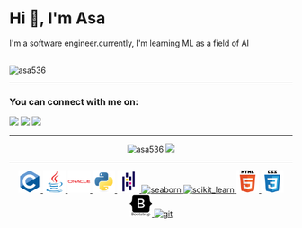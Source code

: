 <h1>Hi 👋, I'm Asa</h1>
I'm a software engineer.currently, I'm learning ML as a field of AI <br><br>

<p align="left"> <img src="https://komarev.com/ghpvc/?username=asa536&label=Profile%20views&color=0e75b6&style=flat" alt="asa536" /> </p>
<hr>

<h3 align="left">You can connect with me on:</h3>
<p align="left">
  <a href="https://github.com/asa536"><img src="https://img.shields.io/badge/GitHub-100000?style=for-the-badge&logo=github&logoColor=white"/></a>
	<a href="https://www.linkedin.com/in/asa-shabanian"><img src="https://img.shields.io/badge/LinkedIn-0077B5?style=for-the-badge&logo=linkedin&logoColor=white"/></a>
  <a href="https://www.kaggle.com/asashabanian"><img src="https://img.shields.io/badge/Kaggle-20BEFF?style=for-the-badge&logo=Kaggle&logoColor=white"></a>
</p>
<hr>

<p align="center">
  <img src="https://github-readme-stats.vercel.app/api?username=asa536&show_icons=true&locale=en&theme=omni" alt="asa536" width="400"/>
  <img src="https://streak-stats.demolab.com?user=asa536&theme=omni&border_radius=4.1&date_format=j%20M%5B%20Y%5D&card_width=400&type=png">
</p>
<hr>

<p align="center">  
  <a href="https://www.cprogramming.com/" target="_blank" rel="noreferrer"> <img src="https://raw.githubusercontent.com/devicons/devicon/master/icons/c/c-original.svg" alt="c" width="40" height="40"/> </a> 
  <a href="https://www.java.com" target="_blank" rel="noreferrer"> <img src="https://raw.githubusercontent.com/devicons/devicon/master/icons/java/java-original.svg" alt="java" width="40" height="40"/> </a> 
  <a href="https://www.oracle.com/" target="_blank" rel="noreferrer"> <img src="https://raw.githubusercontent.com/devicons/devicon/master/icons/oracle/oracle-original.svg" alt="oracle" width="40" height="40"/> </a>   
  <a href="https://www.python.org" target="_blank" rel="noreferrer"> <img src="https://raw.githubusercontent.com/devicons/devicon/master/icons/python/python-original.svg" alt="python" width="40" height="40"/> </a> 
  <a href="https://pandas.pydata.org/" target="_blank" rel="noreferrer"> <img src="https://raw.githubusercontent.com/devicons/devicon/2ae2a900d2f041da66e950e4d48052658d850630/icons/pandas/pandas-original.svg" alt="pandas" width="40" height="40"/> </a> 
  <a href="https://seaborn.pydata.org/" target="_blank" rel="noreferrer"> <img src="https://seaborn.pydata.org/_images/logo-mark-lightbg.svg" alt="seaborn" width="40" height="40"/> </a> 
  <a href="https://scikit-learn.org/" target="_blank" rel="noreferrer"> <img src="https://upload.wikimedia.org/wikipedia/commons/0/05/Scikit_learn_logo_small.svg" alt="scikit_learn" width="40" height="40"/> </a> 
  <a href="https://www.w3.org/html/" target="_blank" rel="noreferrer"> <img src="https://raw.githubusercontent.com/devicons/devicon/master/icons/html5/html5-original-wordmark.svg" alt="html5" width="40" height="40"/> </a> 
  <a href="https://www.w3schools.com/css/" target="_blank" rel="noreferrer"> <img src="https://raw.githubusercontent.com/devicons/devicon/master/icons/css3/css3-original-wordmark.svg" alt="css3" width="40" height="40"/> </a> 
  <a href="https://getbootstrap.com" target="_blank" rel="noreferrer"> <img src="https://raw.githubusercontent.com/devicons/devicon/master/icons/bootstrap/bootstrap-plain-wordmark.svg" alt="bootstrap" width="40" height="40"/> </a> 
  <a href="https://git-scm.com/" target="_blank" rel="noreferrer"> <img src="https://www.vectorlogo.zone/logos/git-scm/git-scm-icon.svg" alt="git" width="40" height="40"/> </a> 
</p>

